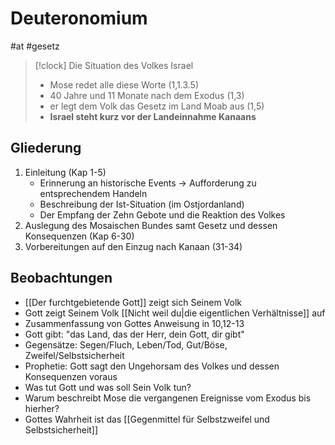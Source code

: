 # Deuteronomium

#at #gesetz

> [!clock] Die Situation des Volkes Israel
> -  Mose redet alle diese Worte (1,1.3.5)
> - 40 Jahre und 11 Monate nach dem Exodus (1,3)
> - er legt dem Volk das Gesetz im Land Moab aus (1,5)
> - **Israel steht kurz vor der Landeinnahme Kanaans**

## Gliederung

1. Einleitung (Kap 1-5)
	* Erinnerung an historische Events -> Aufforderung zu entsprechendem Handeln
	* Beschreibung der Ist-Situation (im Ostjordanland)
	* Der Empfang der Zehn Gebote und die Reaktion des Volkes
1. Auslegung des Mosaischen Bundes samt Gesetz und dessen Konsequenzen (Kap 6-30)
2. Vorbereitungen auf den Einzug nach Kanaan (31-34)

## Beobachtungen

- [[Der furchtgebietende Gott]] zeigt sich Seinem Volk
- Gott zeigt Seinem Volk [[Nicht weil du|die eigentlichen Verhältnisse]] auf
- Zusammenfassung von Gottes Anweisung in 10,12-13
- Gott gibt: "das Land, das der Herr, dein Gott, dir gibt"
- Gegensätze: Segen/Fluch, Leben/Tod, Gut/Böse, Zweifel/Selbstsicherheit
- Prophetie: Gott sagt den Ungehorsam des Volkes und dessen Konsequenzen voraus
- Was tut Gott und was soll Sein Volk tun?
- Warum beschreibt Mose die vergangenen Ereignisse vom Exodus bis hierher?
- Gottes Wahrheit ist das [[Gegenmittel für Selbstzweifel und Selbstsicherheit]]

